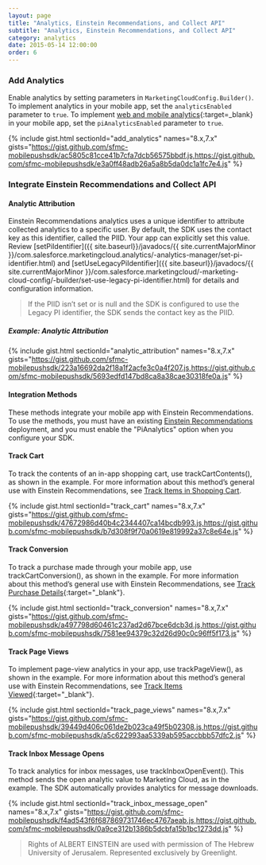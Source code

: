 ```yaml
---
layout: page
title: "Analytics, Einstein Recommendations, and Collect API"
subtitle: "Analytics, Einstein Recommendations, and Collect API"
category: analytics
date: 2015-05-14 12:00:00
order: 6
---
```

### Add Analytics

Enable analytics by setting parameters in `MarketingCloudConfig.Builder()`. To implement analytics in your mobile app, set the `analyticsEnabled` parameter to `true`. To implement [web and mobile analytics](https://help.salesforce.com/articleView?id=mc_anb_web__mobile_analytics.htm&type=5){:target=_blank} in your mobile app, set the `piAnalyticsEnabled` parameter to `true`.

{% include gist.html sectionId="add_analytics" names="8.x,7.x" gists="https://gist.github.com/sfmc-mobilepushsdk/ac5805c81cce41b7cfa7dcb56575bbdf.js,https://gist.github.com/sfmc-mobilepushsdk/e3a0ff48adb26a5a8b5da0dc1a1fc7e4.js" %}

### Integrate Einstein Recommendations and Collect API

#### Analytic Attribution
Einstein Recommendations analytics uses a unique identifier to attribute collected analytics to a specific user. By default, the SDK uses the contact key as this identifier, called the PIID. Your app can explicitly set this value. Review [setPiIdentifier]({{ site.baseurl}}/javadocs/{{ site.currentMajorMinor }}/com.salesforce.marketingcloud.analytics/-analytics-manager/set-pi-identifier.html) and [setUseLegacyPiIdentifier]({{ site.baseurl}}/javadocs/{{ site.currentMajorMinor }}/com.salesforce.marketingcloud/-marketing-cloud-config/-builder/set-use-legacy-pi-identifier.html) for details and configuration information.

> If the PIID isn’t set or is null and the SDK is configured to use the Legacy PI identifier, the SDK sends the contact key as the PIID.


##### Example: Analytic Attribution
{% include gist.html sectionId="analytic_attribution" names="8.x,7.x" gists="https://gist.github.com/sfmc-mobilepushsdk/223a16692da2f18a1f2acfe3c0a4f207.js,https://gist.github.com/sfmc-mobilepushsdk/5693edfd147bd8ca8a38cae30318fe0a.js" %}

#### Integration Methods
These methods integrate your mobile app with Einstein Recommendations. To use the methods, you must have an existing [Einstein Recommendations](https://help.salesforce.com/articleView?id=mc_pb_personalization_builder.htm&type=5) deployment, and you must enable the "PiAnalytics" option when you configure your SDK.

#### Track Cart

To track the contents of an in-app shopping cart, use trackCartContents(), as shown in the example. For more information about this method’s general use with Einstein Recommendations, see [Track Items in Shopping Cart](https://help.salesforce.com/articleView?id=mc_ctc_track_cart.htm{:target="_blank"}).

{% include gist.html sectionId="track_cart" names="8.x,7.x" gists="https://gist.github.com/sfmc-mobilepushsdk/47672986d40b4c2344407ca14bcdb993.js,https://gist.github.com/sfmc-mobilepushsdk/b7d308f9f70a0619e819992a37c8e64e.js" %}

#### Track Conversion

To track a purchase made through your mobile app, use trackCartConversion(), as shown in the example. For more information about this method’s general use with Einstein Recommendations, see [Track Purchase Details](https://help.salesforce.com/articleView?id=mc_ctc_track_conversion.htm&type=5){:target="_blank"}.

{% include gist.html sectionId="track_conversion" names="8.x,7.x" gists="https://gist.github.com/sfmc-mobilepushsdk/a497798d60461c237ad2d67bce6dcb3d.js,https://gist.github.com/sfmc-mobilepushsdk/7581ee94379c32d26d90c0c96ff5f173.js" %}

#### Track Page Views

To implement page-view analytics in your app, use trackPageView(), as shown in the example. For more information about this method’s general use with Einstein Recommendations, see [Track Items Viewed](http://help.marketingcloud.com/en/documentation/collect_code/install_collect_code/track_page_view/){:target="_blank"}.

{% include gist.html sectionId="track_page_views" names="8.x,7.x" gists="https://gist.github.com/sfmc-mobilepushsdk/39449d406c061de2b023ca49f5b02308.js,https://gist.github.com/sfmc-mobilepushsdk/a5c622993aa5339ab595accbbb57dfc2.js" %}

#### Track Inbox Message Opens

To track analytics for inbox messages, use trackInboxOpenEvent(). This method sends the open analytic value to Marketing Cloud, as in the example. The SDK automatically provides analytics for message downloads.

{% include gist.html sectionId="track_inbox_message_open" names="8.x,7.x" gists="https://gist.github.com/sfmc-mobilepushsdk/f4ad543f6f687869731746ec4767aeab.js,https://gist.github.com/sfmc-mobilepushsdk/0a9ce312b1386b5dcbfa15b1bc1273dd.js" %}

> Rights of ALBERT EINSTEIN are used with permission of The Hebrew University of Jerusalem. Represented exclusively by Greenlight.
